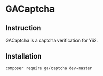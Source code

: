 # GACaptcha #

## Instruction ##
GACaptcha is a captcha verification for Yii2.

## Installation ##

`composer require ga/captcha dev-master`